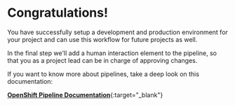 # Congratulations!

You have successfully setup a development and production environment for your project and can use this workflow for future projects as well.

In the final step we'll add a human interaction element to the pipeline, so that you as a project lead can be in charge of approving changes.

If you want to know more about pipelines, take a deep look on this documentation:

[**OpenShift Pipeline Documentation**]({{OPENSHIFT_DOCS_BASE}}/dev_guide/dev_tutorials/openshift_pipeline.html){:target="_blank"}

